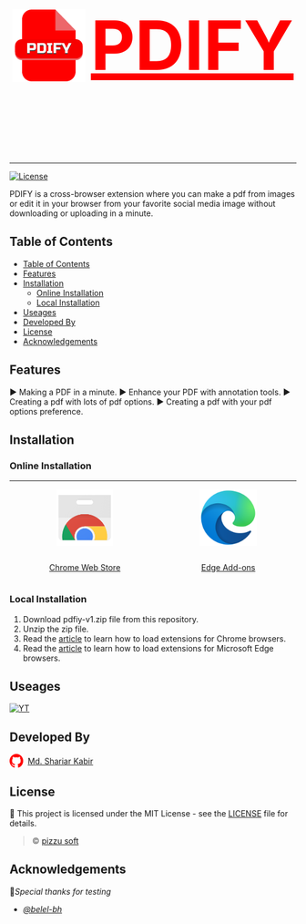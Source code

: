 <div style="display:flex; justify-content:space-around; align-items:center;">
<img src="./resources/pdify-icon.png" alt="pdify logo" style="width:128px; height:128px" />
<p style="font-size:120px; font-weight:700; color:red;  text-decoration:underline;">PDIFY</p>
</div>

---

[![License](https://img.shields.io/badge/license-MIT-blue.svg)](LICENSE)

PDIFY is a cross-browser extension where you can make a pdf from images or edit it in your browser from your favorite social media image without downloading or uploading in a minute.

## Table of Contents

-   [Table of Contents](#table-of-contents)
-   [Features](#features)
-   [Installation](#installation)
    -   [Online Installation](#online-installation)
    -   [Local Installation](#local-installation)
-   [Useages](#useages)
-   [Developed By](#developed-by)
-   [License](#license)
-   [Acknowledgements](#acknowledgements)

## Features

:arrow_forward: Making a PDF in a minute.
:arrow_forward: Enhance your PDF with annotation tools.
:arrow_forward: Creating a pdf with lots of pdf options.
:arrow_forward: Creating a pdf with your pdf options preference.

## Installation

### Online Installation

---

<div style="display:flex; justify-content:space-around; align-items: center;">

<div style="display:flex; flex-direction:column; justify-content:space-around; align-items:center; gap:15px;">
<img src="./resources/chrome-web-store.png" alt="chrome web store" style="height: 100px; width:100px;"/>

[Chrome Web Store](https://chromewebstore.google.com/)

</div>

<div style="display:flex; flex-direction:column; justify-content:space-around; align-items:center;  gap:15px;">
<img src="./resources/ms-edge-add-ons.png" alt="ms edge add-ons" style="height: 100px; width:100px;"/>

[Edge Add-ons](https://microsoftedge.microsoft.com/addons/Microsoft-Edge-Extensions-Home)

</div>
</div>

### Local Installation

1. Download pdfiy-v1.zip file from this repository.
2. Unzip the zip file.
3. Read the [article](https://medium.com/@aabroo.jalil/how-to-test-a-chrome-extension-locally-step-by-step-guide-852e4622d4c7) to learn how to load extensions for Chrome browsers.
4. Read the [article](https://learn.microsoft.com/en-us/microsoft-edge/extensions-chromium/getting-started/extension-sideloading) to learn how to load extensions for Microsoft Edge browsers.

## Useages

[![YT](https://img.shields.io/youtube/views/fGWp2MM-BIU)](https://www.youtube.com/watch?v=fGWp2MM-BIU)

## Developed By

<div style="display:flex; align-items:center; gap:0.5rem">
<img src="./resources/github-mark.svg" alt="github icon" style="height:24px; width:24px;" />
<a href="https://github.com/codezerro">Md. Shariar Kabir</a>
</div>

## License

:memo: This project is licensed under the MIT License - see the [LICENSE](./LICENSE) file for details.

> ©️ [pizzu soft](https://github.com/codezerro-pizzu)

## Acknowledgements

:clap:_Special thanks for testing_

-   _[@belel-bh](https://github.com/belal-bh)_
